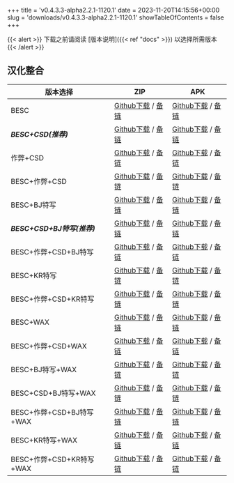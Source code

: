 
+++
title = 'v0.4.3.3-alpha2.2.1-1120.1'
date = 2023-11-20T14:15:56+00:00
slug = 'downloads/v0.4.3.3-alpha2.2.1-1120.1'
showTableOfContents = false
+++

{{< alert >}}
下载之前请阅读 [版本说明]({{< ref "docs" >}}) 以选择所需版本
{{< /alert >}}

## 汉化整合

|         版本选择          |                                                                                                                                                                                  ZIP                                                                                                                                                                                   |                                                                                                                                                                                  APK                                                                                                                                                                                   |
|---------------------------|------------------------------------------------------------------------------------------------------------------------------------------------------------------------------------------------------------------------------------------------------------------------------------------------------------------------------------------------------------------------|------------------------------------------------------------------------------------------------------------------------------------------------------------------------------------------------------------------------------------------------------------------------------------------------------------------------------------------------------------------------|
|BESC                       |[Github下载](https://github.com/sakarie9/DOL-CHS-MODS/releases/download/v0.4.3.3-alpha2.2.1-1120.1/DoL-0.4.3.3-chsmods-a2.2.1-besc-1120.1.zip ) / [备链](https://mirror.ghproxy.com/https://github.com/sakarie9/DOL-CHS-MODS/releases/download/v0.4.3.3-alpha2.2.1-1120.1/DoL-0.4.3.3-chsmods-a2.2.1-besc-1120.1.zip )                                                  |[Github下载](https://github.com/sakarie9/DOL-CHS-MODS/releases/download/v0.4.3.3-alpha2.2.1-1120.1/DoL-0.4.3.3-chsmods-a2.2.1-besc-1120.1.apk ) / [备链](https://mirror.ghproxy.com/https://github.com/sakarie9/DOL-CHS-MODS/releases/download/v0.4.3.3-alpha2.2.1-1120.1/DoL-0.4.3.3-chsmods-a2.2.1-besc-1120.1.apk )                                                  |
|***BESC+CSD(推荐)***       |[Github下载](https://github.com/sakarie9/DOL-CHS-MODS/releases/download/v0.4.3.3-alpha2.2.1-1120.1/DoL-0.4.3.3-chsmods-a2.2.1-besc-csd-1120.1.zip ) / [备链](https://mirror.ghproxy.com/https://github.com/sakarie9/DOL-CHS-MODS/releases/download/v0.4.3.3-alpha2.2.1-1120.1/DoL-0.4.3.3-chsmods-a2.2.1-besc-csd-1120.1.zip )                                          |[Github下载](https://github.com/sakarie9/DOL-CHS-MODS/releases/download/v0.4.3.3-alpha2.2.1-1120.1/DoL-0.4.3.3-chsmods-a2.2.1-besc-csd-1120.1.apk ) / [备链](https://mirror.ghproxy.com/https://github.com/sakarie9/DOL-CHS-MODS/releases/download/v0.4.3.3-alpha2.2.1-1120.1/DoL-0.4.3.3-chsmods-a2.2.1-besc-csd-1120.1.apk )                                          |
|作弊+CSD                   |[Github下载](https://github.com/sakarie9/DOL-CHS-MODS/releases/download/v0.4.3.3-alpha2.2.1-1120.1/DoL-0.4.3.3-chsmods-a2.2.1-cheat-csd-1120.1.zip ) / [备链](https://mirror.ghproxy.com/https://github.com/sakarie9/DOL-CHS-MODS/releases/download/v0.4.3.3-alpha2.2.1-1120.1/DoL-0.4.3.3-chsmods-a2.2.1-cheat-csd-1120.1.zip )                                        |[Github下载](https://github.com/sakarie9/DOL-CHS-MODS/releases/download/v0.4.3.3-alpha2.2.1-1120.1/DoL-0.4.3.3-chsmods-a2.2.1-cheat-csd-1120.1.apk ) / [备链](https://mirror.ghproxy.com/https://github.com/sakarie9/DOL-CHS-MODS/releases/download/v0.4.3.3-alpha2.2.1-1120.1/DoL-0.4.3.3-chsmods-a2.2.1-cheat-csd-1120.1.apk )                                        |
|BESC+作弊+CSD              |[Github下载](https://github.com/sakarie9/DOL-CHS-MODS/releases/download/v0.4.3.3-alpha2.2.1-1120.1/DoL-0.4.3.3-chsmods-a2.2.1-besc-cheat-csd-1120.1.zip ) / [备链](https://mirror.ghproxy.com/https://github.com/sakarie9/DOL-CHS-MODS/releases/download/v0.4.3.3-alpha2.2.1-1120.1/DoL-0.4.3.3-chsmods-a2.2.1-besc-cheat-csd-1120.1.zip )                              |[Github下载](https://github.com/sakarie9/DOL-CHS-MODS/releases/download/v0.4.3.3-alpha2.2.1-1120.1/DoL-0.4.3.3-chsmods-a2.2.1-besc-cheat-csd-1120.1.apk ) / [备链](https://mirror.ghproxy.com/https://github.com/sakarie9/DOL-CHS-MODS/releases/download/v0.4.3.3-alpha2.2.1-1120.1/DoL-0.4.3.3-chsmods-a2.2.1-besc-cheat-csd-1120.1.apk )                              |
|BESC+BJ特写                |[Github下载](https://github.com/sakarie9/DOL-CHS-MODS/releases/download/v0.4.3.3-alpha2.2.1-1120.1/DoL-0.4.3.3-chsmods-a2.2.1-besc-sideviewbj-1120.1.zip ) / [备链](https://mirror.ghproxy.com/https://github.com/sakarie9/DOL-CHS-MODS/releases/download/v0.4.3.3-alpha2.2.1-1120.1/DoL-0.4.3.3-chsmods-a2.2.1-besc-sideviewbj-1120.1.zip )                            |[Github下载](https://github.com/sakarie9/DOL-CHS-MODS/releases/download/v0.4.3.3-alpha2.2.1-1120.1/DoL-0.4.3.3-chsmods-a2.2.1-besc-sideviewbj-1120.1.apk ) / [备链](https://mirror.ghproxy.com/https://github.com/sakarie9/DOL-CHS-MODS/releases/download/v0.4.3.3-alpha2.2.1-1120.1/DoL-0.4.3.3-chsmods-a2.2.1-besc-sideviewbj-1120.1.apk )                            |
|***BESC+CSD+BJ特写(推荐)***|[Github下载](https://github.com/sakarie9/DOL-CHS-MODS/releases/download/v0.4.3.3-alpha2.2.1-1120.1/DoL-0.4.3.3-chsmods-a2.2.1-besc-csd-sideviewbj-1120.1.zip ) / [备链](https://mirror.ghproxy.com/https://github.com/sakarie9/DOL-CHS-MODS/releases/download/v0.4.3.3-alpha2.2.1-1120.1/DoL-0.4.3.3-chsmods-a2.2.1-besc-csd-sideviewbj-1120.1.zip )                    |[Github下载](https://github.com/sakarie9/DOL-CHS-MODS/releases/download/v0.4.3.3-alpha2.2.1-1120.1/DoL-0.4.3.3-chsmods-a2.2.1-besc-csd-sideviewbj-1120.1.apk ) / [备链](https://mirror.ghproxy.com/https://github.com/sakarie9/DOL-CHS-MODS/releases/download/v0.4.3.3-alpha2.2.1-1120.1/DoL-0.4.3.3-chsmods-a2.2.1-besc-csd-sideviewbj-1120.1.apk )                    |
|BESC+作弊+CSD+BJ特写       |[Github下载](https://github.com/sakarie9/DOL-CHS-MODS/releases/download/v0.4.3.3-alpha2.2.1-1120.1/DoL-0.4.3.3-chsmods-a2.2.1-besc-cheat-csd-sideviewbj-1120.1.zip ) / [备链](https://mirror.ghproxy.com/https://github.com/sakarie9/DOL-CHS-MODS/releases/download/v0.4.3.3-alpha2.2.1-1120.1/DoL-0.4.3.3-chsmods-a2.2.1-besc-cheat-csd-sideviewbj-1120.1.zip )        |[Github下载](https://github.com/sakarie9/DOL-CHS-MODS/releases/download/v0.4.3.3-alpha2.2.1-1120.1/DoL-0.4.3.3-chsmods-a2.2.1-besc-cheat-csd-sideviewbj-1120.1.apk ) / [备链](https://mirror.ghproxy.com/https://github.com/sakarie9/DOL-CHS-MODS/releases/download/v0.4.3.3-alpha2.2.1-1120.1/DoL-0.4.3.3-chsmods-a2.2.1-besc-cheat-csd-sideviewbj-1120.1.apk )        |
|BESC+KR特写                |[Github下载](https://github.com/sakarie9/DOL-CHS-MODS/releases/download/v0.4.3.3-alpha2.2.1-1120.1/DoL-0.4.3.3-chsmods-a2.2.1-besc-sideviewkr-1120.1.zip ) / [备链](https://mirror.ghproxy.com/https://github.com/sakarie9/DOL-CHS-MODS/releases/download/v0.4.3.3-alpha2.2.1-1120.1/DoL-0.4.3.3-chsmods-a2.2.1-besc-sideviewkr-1120.1.zip )                            |[Github下载](https://github.com/sakarie9/DOL-CHS-MODS/releases/download/v0.4.3.3-alpha2.2.1-1120.1/DoL-0.4.3.3-chsmods-a2.2.1-besc-sideviewkr-1120.1.apk ) / [备链](https://mirror.ghproxy.com/https://github.com/sakarie9/DOL-CHS-MODS/releases/download/v0.4.3.3-alpha2.2.1-1120.1/DoL-0.4.3.3-chsmods-a2.2.1-besc-sideviewkr-1120.1.apk )                            |
|BESC+作弊+CSD+KR特写       |[Github下载](https://github.com/sakarie9/DOL-CHS-MODS/releases/download/v0.4.3.3-alpha2.2.1-1120.1/DoL-0.4.3.3-chsmods-a2.2.1-besc-cheat-csd-sideviewkr-1120.1.zip ) / [备链](https://mirror.ghproxy.com/https://github.com/sakarie9/DOL-CHS-MODS/releases/download/v0.4.3.3-alpha2.2.1-1120.1/DoL-0.4.3.3-chsmods-a2.2.1-besc-cheat-csd-sideviewkr-1120.1.zip )        |[Github下载](https://github.com/sakarie9/DOL-CHS-MODS/releases/download/v0.4.3.3-alpha2.2.1-1120.1/DoL-0.4.3.3-chsmods-a2.2.1-besc-cheat-csd-sideviewkr-1120.1.apk ) / [备链](https://mirror.ghproxy.com/https://github.com/sakarie9/DOL-CHS-MODS/releases/download/v0.4.3.3-alpha2.2.1-1120.1/DoL-0.4.3.3-chsmods-a2.2.1-besc-cheat-csd-sideviewkr-1120.1.apk )        |
|BESC+WAX                   |[Github下载](https://github.com/sakarie9/DOL-CHS-MODS/releases/download/v0.4.3.3-alpha2.2.1-1120.1/DoL-0.4.3.3-chsmods-a2.2.1-besc-wax-1120.1.zip ) / [备链](https://mirror.ghproxy.com/https://github.com/sakarie9/DOL-CHS-MODS/releases/download/v0.4.3.3-alpha2.2.1-1120.1/DoL-0.4.3.3-chsmods-a2.2.1-besc-wax-1120.1.zip )                                          |[Github下载](https://github.com/sakarie9/DOL-CHS-MODS/releases/download/v0.4.3.3-alpha2.2.1-1120.1/DoL-0.4.3.3-chsmods-a2.2.1-besc-wax-1120.1.apk ) / [备链](https://mirror.ghproxy.com/https://github.com/sakarie9/DOL-CHS-MODS/releases/download/v0.4.3.3-alpha2.2.1-1120.1/DoL-0.4.3.3-chsmods-a2.2.1-besc-wax-1120.1.apk )                                          |
|BESC+作弊+CSD+WAX          |[Github下载](https://github.com/sakarie9/DOL-CHS-MODS/releases/download/v0.4.3.3-alpha2.2.1-1120.1/DoL-0.4.3.3-chsmods-a2.2.1-besc-wax-cheat-csd-1120.1.zip ) / [备链](https://mirror.ghproxy.com/https://github.com/sakarie9/DOL-CHS-MODS/releases/download/v0.4.3.3-alpha2.2.1-1120.1/DoL-0.4.3.3-chsmods-a2.2.1-besc-wax-cheat-csd-1120.1.zip )                      |[Github下载](https://github.com/sakarie9/DOL-CHS-MODS/releases/download/v0.4.3.3-alpha2.2.1-1120.1/DoL-0.4.3.3-chsmods-a2.2.1-besc-wax-cheat-csd-1120.1.apk ) / [备链](https://mirror.ghproxy.com/https://github.com/sakarie9/DOL-CHS-MODS/releases/download/v0.4.3.3-alpha2.2.1-1120.1/DoL-0.4.3.3-chsmods-a2.2.1-besc-wax-cheat-csd-1120.1.apk )                      |
|BESC+BJ特写+WAX            |[Github下载](https://github.com/sakarie9/DOL-CHS-MODS/releases/download/v0.4.3.3-alpha2.2.1-1120.1/DoL-0.4.3.3-chsmods-a2.2.1-besc-wax-sideviewbj-1120.1.zip ) / [备链](https://mirror.ghproxy.com/https://github.com/sakarie9/DOL-CHS-MODS/releases/download/v0.4.3.3-alpha2.2.1-1120.1/DoL-0.4.3.3-chsmods-a2.2.1-besc-wax-sideviewbj-1120.1.zip )                    |[Github下载](https://github.com/sakarie9/DOL-CHS-MODS/releases/download/v0.4.3.3-alpha2.2.1-1120.1/DoL-0.4.3.3-chsmods-a2.2.1-besc-wax-sideviewbj-1120.1.apk ) / [备链](https://mirror.ghproxy.com/https://github.com/sakarie9/DOL-CHS-MODS/releases/download/v0.4.3.3-alpha2.2.1-1120.1/DoL-0.4.3.3-chsmods-a2.2.1-besc-wax-sideviewbj-1120.1.apk )                    |
|BESC+CSD+BJ特写+WAX        |[Github下载](https://github.com/sakarie9/DOL-CHS-MODS/releases/download/v0.4.3.3-alpha2.2.1-1120.1/DoL-0.4.3.3-chsmods-a2.2.1-besc-wax-csd-sideviewbj-1120.1.zip ) / [备链](https://mirror.ghproxy.com/https://github.com/sakarie9/DOL-CHS-MODS/releases/download/v0.4.3.3-alpha2.2.1-1120.1/DoL-0.4.3.3-chsmods-a2.2.1-besc-wax-csd-sideviewbj-1120.1.zip )            |[Github下载](https://github.com/sakarie9/DOL-CHS-MODS/releases/download/v0.4.3.3-alpha2.2.1-1120.1/DoL-0.4.3.3-chsmods-a2.2.1-besc-wax-csd-sideviewbj-1120.1.apk ) / [备链](https://mirror.ghproxy.com/https://github.com/sakarie9/DOL-CHS-MODS/releases/download/v0.4.3.3-alpha2.2.1-1120.1/DoL-0.4.3.3-chsmods-a2.2.1-besc-wax-csd-sideviewbj-1120.1.apk )            |
|BESC+作弊+CSD+BJ特写+WAX   |[Github下载](https://github.com/sakarie9/DOL-CHS-MODS/releases/download/v0.4.3.3-alpha2.2.1-1120.1/DoL-0.4.3.3-chsmods-a2.2.1-besc-wax-cheat-csd-sideviewbj-1120.1.zip ) / [备链](https://mirror.ghproxy.com/https://github.com/sakarie9/DOL-CHS-MODS/releases/download/v0.4.3.3-alpha2.2.1-1120.1/DoL-0.4.3.3-chsmods-a2.2.1-besc-wax-cheat-csd-sideviewbj-1120.1.zip )|[Github下载](https://github.com/sakarie9/DOL-CHS-MODS/releases/download/v0.4.3.3-alpha2.2.1-1120.1/DoL-0.4.3.3-chsmods-a2.2.1-besc-wax-cheat-csd-sideviewbj-1120.1.apk ) / [备链](https://mirror.ghproxy.com/https://github.com/sakarie9/DOL-CHS-MODS/releases/download/v0.4.3.3-alpha2.2.1-1120.1/DoL-0.4.3.3-chsmods-a2.2.1-besc-wax-cheat-csd-sideviewbj-1120.1.apk )|
|BESC+KR特写+WAX            |[Github下载](https://github.com/sakarie9/DOL-CHS-MODS/releases/download/v0.4.3.3-alpha2.2.1-1120.1/DoL-0.4.3.3-chsmods-a2.2.1-besc-wax-sideviewkr-1120.1.zip ) / [备链](https://mirror.ghproxy.com/https://github.com/sakarie9/DOL-CHS-MODS/releases/download/v0.4.3.3-alpha2.2.1-1120.1/DoL-0.4.3.3-chsmods-a2.2.1-besc-wax-sideviewkr-1120.1.zip )                    |[Github下载](https://github.com/sakarie9/DOL-CHS-MODS/releases/download/v0.4.3.3-alpha2.2.1-1120.1/DoL-0.4.3.3-chsmods-a2.2.1-besc-wax-sideviewkr-1120.1.apk ) / [备链](https://mirror.ghproxy.com/https://github.com/sakarie9/DOL-CHS-MODS/releases/download/v0.4.3.3-alpha2.2.1-1120.1/DoL-0.4.3.3-chsmods-a2.2.1-besc-wax-sideviewkr-1120.1.apk )                    |
|BESC+作弊+CSD+KR特写+WAX   |[Github下载](https://github.com/sakarie9/DOL-CHS-MODS/releases/download/v0.4.3.3-alpha2.2.1-1120.1/DoL-0.4.3.3-chsmods-a2.2.1-besc-wax-cheat-csd-sideviewkr-1120.1.zip ) / [备链](https://mirror.ghproxy.com/https://github.com/sakarie9/DOL-CHS-MODS/releases/download/v0.4.3.3-alpha2.2.1-1120.1/DoL-0.4.3.3-chsmods-a2.2.1-besc-wax-cheat-csd-sideviewkr-1120.1.zip )|[Github下载](https://github.com/sakarie9/DOL-CHS-MODS/releases/download/v0.4.3.3-alpha2.2.1-1120.1/DoL-0.4.3.3-chsmods-a2.2.1-besc-wax-cheat-csd-sideviewkr-1120.1.apk ) / [备链](https://mirror.ghproxy.com/https://github.com/sakarie9/DOL-CHS-MODS/releases/download/v0.4.3.3-alpha2.2.1-1120.1/DoL-0.4.3.3-chsmods-a2.2.1-besc-wax-cheat-csd-sideviewkr-1120.1.apk )|
